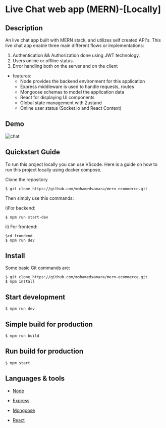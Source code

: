
# Live Chat web app (MERN)-[Locally]

## Description
An live chat app built with MERN stack, and utilizes self created API's. This live chat app enable three main different flows or implementations:

1.  Authentication && Authorization done using JWT technology.
2. Users online or offline status.
3. Error handling both on the server and on the client


* features:
  * Node provides the backend environment for this application
  * Express middleware is used to handle requests, routes
  * Mongoose schemas to model the application data
  * React for displaying UI components
  * Global state management with Zustand
  * Online user status (Socket.io and React Context)

## Demo
![chat](https://github.com/sharath778/LiveChatApp-MERN-/assets/115969653/9f2bf47a-6169-4030-bff0-7abd6b91349a)

## Quickstart Guide

To run this project locally you can use VScode. Here is a guide on how to run this project locally using docker compose.

Clone the repository
```
$ git clone https://github.com/mohamedsamara/mern-ecommerce.git
```

Then simply use this commands:

i)For backend:
```
$ npm run start-dev
```
ii) For frontend:
```
$cd frondend
$ npm run dev
```
## Install

Some basic Git commands are:

```
$ git clone https://github.com/mohamedsamara/mern-ecommerce.git
$ npm install
```
## Start development

```
$ npm run dev
```

## Simple build for production

```
$ npm run build
```

## Run build for production

```
$ npm start
```


## Languages & tools

- [Node](https://nodejs.org/en/)

- [Express](https://expressjs.com/)

- [Mongoose](https://mongoosejs.com/)

- [React](https://reactjs.org/)
